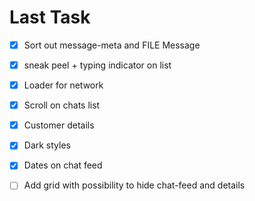 # Last Task

 - [x] Sort out message-meta and FILE Message
 - [x] sneak peel + typing indicator on list
 - [x] Loader for network
 - [x] Scroll on chats list
 - [x] Customer details
 - [x] Dark styles
 - [x] Dates on chat feed
 - [ ] Add grid with possibility to hide chat-feed and details
 
